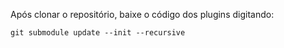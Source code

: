 Após clonar o repositório, baixe o código dos plugins digitando:

`git submodule update --init --recursive`
